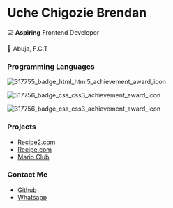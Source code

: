 # Uche Chigozie Brendan

💻 **Aspiring** Frontend Developer

📌 Abuja, F.C.T

### Programming Languages

![317755_badge_html_html5_achievement_award_icon](https://github.com/user-attachments/assets/dd2a993d-e993-412e-ba7d-b590599cbe65)

![317756_badge_css_css3_achievement_award_icon](https://github.com/user-attachments/assets/18ba387f-6a11-49fe-b9c4-101dddae2378)


![317756_badge_css_css3_achievement_award_icon](https://github.com/user-attachments/assets/231563e3-64b7-4bbc-9d88-c16a085b1eb2)

### Projects

- [Recipe2.com](https://emekats.github.io/recipe2.0/)
- [Recipe.com](https://emekats.github.io/recipe/)
- [Mario Club](https://github.com/EmekatS/mario-club)

### Contact Me

- [Github](https://github.com/EmekatS)
- [Whatsapp](09034930199)
